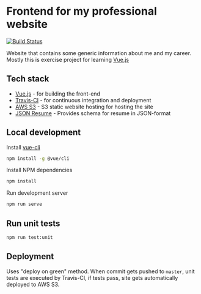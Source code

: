 # Frontend for my professional website

[![Build Status](https://travis-ci.org/markoandersson/marko.andersson-frontend.svg?branch=master)](https://travis-ci.org/markoandersson/marko.andersson-frontend)

Website that contains some generic information about me and my career. Mostly this is exercise project for learning [Vue.js](https://vuejs.org/)

## Tech stack

- [Vue.js](https://vuejs.org/) - for building the front-end
- [Travis-CI](https://travis-ci.org/) - for continuous integration and deployment
- [AWS S3](https://aws.amazon.com/s3) - S3 static website hosting for hosting the site
- [JSON Resume](https://jsonresume.org/) - Provides schema for resume in JSON-format

## Local development

Install [vue-cli](https://github.com/vuejs/vue-cli)

```bash
npm install -g @vue/cli
```

Install NPM dependencies

```bash
npm install
```
Run development server

```bash
npm run serve
```

## Run unit tests

```bash
npm run test:unit
```

## Deployment

Uses "deploy on green" method. When commit gets pushed to `master`, unit tests are executed by Travis-CI, if tests pass, site gets automatically deployed to AWS S3.
